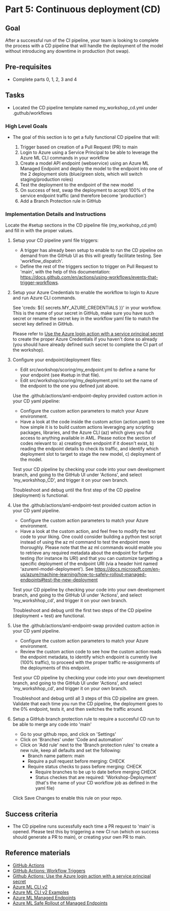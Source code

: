 # Part 5: Continuous deployment (CD)

## Goal 
After a successful run of the CI pipeline, your team is looking to complete the process with a CD pipeline that will handle the deployment of the model without introducing any downtime in production (hot swap).

## Pre-requisites
- Complete parts 0, 1, 2, 3 and 4

## Tasks

- Located the CD pipeline template named my_workshop_cd.yml under .guthub/workflows

### High Level Goals

- The goal of this section is to get a fully functional CD pipeline that will:
    
    1. Trigger based on creation of a Pull Request (PR) to main
    2. Login to Azure using a Service Principal to be able to leverage the Azure ML CLI commands in your workflow
    3. Create a model API endpoint (webservice) using an Azure ML Managed Endpoint and deploy the model to the endpoint into one of the 2 deployment slots (blue/green slots, which will switch staging/production roles)
    4. Test the deployment to the endpoint of the new model
    5. On success of test, swap the deployment to accept 100% of the service endpoint traffic (and therefore become 'production')
    6. Add a Branch Protection rule in GitHub
       

### Implementation Details and Instructions

Locate the #setup sections in the CD pipeline file (my_workshop_cd.yml) and fill in with the proper values.

1. Setup your CD pipeline yaml file triggers:
    - A trigger has already been setup to enable to run the CD pipeline on demand from the GitHub UI as this will greatly facilitate testing. See 'workflow_dispatch'.
    - Define the rest of the triggers section to trigger on Pull Request to 'main', with the help of this documentation: https://docs.github.com/en/actions/using-workflows/events-that-trigger-workflows.


2. Setup your Azure Credentials to enable the workflow to login to Azure and run Azure CLI commands.

    See 'creds: ${{ secrets.MY_AZURE_CREDENTIALS }}' in your workflow. This is the name of your secret in GitHub, make sure you have such secret or rename the secret key in the workflow yaml file to match the secret key defined in GitHub.

    Please refer to [Use the Azure login action with a service principal secret](https://docs.microsoft.com/en-us/azure/developer/github/connect-from-azure?tabs=azure-portal%2Cwindows#use-the-azure-login-action-with-a-service-principal-secret) to create the proper Azure Credentials if you haven't done so already (you should have already defined such secret to complete the CI part of the workshop).

3. Configure your endpoint/deployment files:
    - Edit src/workshop/scoring/my_endpoint.yml to define a name for your endpoint (see #setup in that file).
    - Edit src/workshop/scoring/my_deployment.yml to set the name of the endpoint to the one you defined just above.

    Use the .github/actions/aml-endpoint-deploy provided custom action in your CD yaml pipeline:
    - Configure the custom action parameters to match your Azure environment.
    - Have a look at the code inside the custom action (action.yaml) to see how simple it is to build custom actions leveraging any scripting packages, libraries, and the Azure CLI (az) which gives you full access to anything available in AML. Please notice the section of codes relevant to: a) creating then endpoint if it doesn't exist, b) reading the endpoint details to check its traffic, and identify which deployment slot to target to stage the new model, c) deployment of the model.

    Test your CD pipeline by checking your code into your own development branch, and going to the GitHub UI under 'Actions', and select 'my_workshhop_CD', and trigger it on your own branch.

    Troubleshoot and debug until the first step of the CD pipeline (deployment) is functional.

4. Use the .github/actions/aml-endpoint-test provided custom action in your CD yaml pipeline.
    - Configure the custom action parameters to match your Azure environment.
    - Have a look at the custom action, and feel free to modify the test code to your liking. One could consider building a python test script instead of using the az ml command to test the endpoint more thoroughly. Please note that the az ml commands would enable you to retrieve any required metadata about the endpoint for further testing (for instance its URI) and that you can customize targetting a specific deployment of the endpoint URI (via a header hint named 'azureml-model-deployment'). See https://docs.microsoft.com/en-us/azure/machine-learning/how-to-safely-rollout-managed-endpoints#test-the-new-deployment 

    Test your CD pipeline by checking your code into your own development branch, and going to the GitHub UI under 'Actions', and select 'my_workshhop_cd', and trigger it on your own branch.

    Troubleshoot and debug until the first two steps of the CD pipeline (deployment + test) are functional.

5. Use the .github/actions/aml-endpoint-swap provided custom action in your CD yaml pipeline.
    - Configure the custom action parameters to match your Azure environment.
    - Review the custom action code to see how the custom action reads the endpoint metadata, to identify which endpoint is currently live (100% traffic), to proceed with the proper traffic re-assignments of the deployments of this endpoint.

    Test your CD pipeline by checking your code into your own development branch, and going to the GitHub UI under 'Actions', and select 'my_workshhop_cd', and trigger it on your own branch.

    Troubleshoot and debug until all 3 steps of this CD pipeline are green. Validate that each time you run the CD pipeline, the deployment goes to the 0% endpoint, tests it, and then switches the traffic around.

6. Setup a GitHub branch protection rule to require a succesful CD run to be able to merge any code into 'main'

    - Go to your github repo, and click on 'Settings'
    - Click on 'Branches' under 'Code and automation'
    - Click on 'Add rule' next to the 'Branch protection rules' to create a new rule, keep all defaults and set the following:
        - Branch name pattern: main
        - Require a pull request before merging: CHECK
        - Require status checks to pass before merging: CHECK
            - Require branches to be up to date before merging CHECK
            - Status checkes that are required: 'Workshop-Deployment' (that's the name of your CD workflow job as defined in the yaml file)

    Click Save Changes to enable this rule on your repo.


## Success criteria

- The CD pipeline runs sucessfully each time a PR request to 'main' is opened. Please test this by triggering a new CI run (which on success should generate a PR to main), or creating your own PR to main.

## Reference materials

- [GitHub Actions](https://github.com/features/actions)
- [GitHub Actions: Workflow Triggers](https://docs.github.com/en/actions/using-workflows/events-that-trigger-workflows)
- [Github Actions: Use the Azure login action with a service principal secret](https://docs.microsoft.com/en-us/azure/developer/github/connect-from-azure?tabs=azure-portal%2Cwindows#use-the-azure-login-action-with-a-service-principal-secret)
- [Azure ML CLI v2](https://docs.microsoft.com/en-us/azure/machine-learning/how-to-train-cli)
- [Azure ML CLI v2 Examples](https://github.com/Azure/azureml-examples/tree/main/cli)
- [Azure ML Managed Endpoints](https://docs.microsoft.com/en-us/azure/machine-learning/how-to-deploy-managed-online-endpoints)
- [Azure ML Safe Rollout of Managed Endpoints](https://docs.microsoft.com/en-us/azure/machine-learning/how-to-safely-rollout-managed-endpoints)